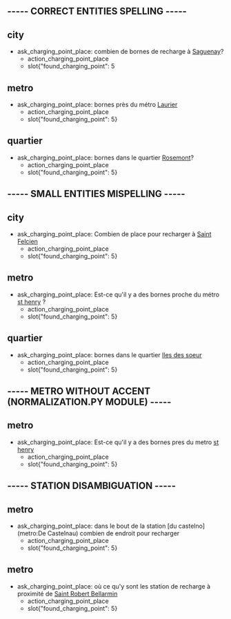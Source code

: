 ## ----- CORRECT ENTITIES SPELLING -----

## city
* ask_charging_point_place: combien de bornes de recharge à [Saguenay](city)?
  - action_charging_point_place
  - slot{"found_charging_point": 5

## metro
* ask_charging_point_place: bornes près du métro [Laurier](metro)
  - action_charging_point_place
  - slot{"found_charging_point": 5}

## quartier
* ask_charging_point_place: bornes dans le quartier [Rosemont](quartier)?
  - action_charging_point_place
  - slot{"found_charging_point": 5}

## ----- SMALL ENTITIES MISPELLING -----

## city
* ask_charging_point_place: Combien de place pour recharger à [Saint Felcien](city:Saint-Félicien)
  - action_charging_point_place
  - slot{"found_charging_point": 5}

## metro
* ask_charging_point_place: Est-ce qu'il y a des bornes proche du métro [st henry](metro:Place-Saint-Henri) ?
  - action_charging_point_place
  - slot{"found_charging_point": 5}

## quartier
* ask_charging_point_place: bornes dans le quartier [Iles des soeur](quartier:Ile-des-soeurs)
  - action_charging_point_place
  - slot{"found_charging_point": 5}

## ----- METRO WITHOUT ACCENT (NORMALIZATION.PY MODULE) -----

## metro
* ask_charging_point_place: Est-ce qu'il y a des bornes pres du metro [st henry](metro:Place-Saint-Henri)
  - action_charging_point_place
  - slot{"found_charging_point": 5}

## ----- STATION DISAMBIGUATION -----

## metro
* ask_charging_point_place: dans le bout de la station [du castelno](metro:De Castelnau) combien de endroit pour recharger 
  - action_charging_point_place
  - slot{"found_charging_point": 5}

## metro
* ask_charging_point_place: où ce qu'y sont les station de recharge à proximité de [Saint Robert Bellarmin](city:Saint-Robert-Bellarmin) 
  - action_charging_point_place
  - slot{"found_charging_point": 5}

